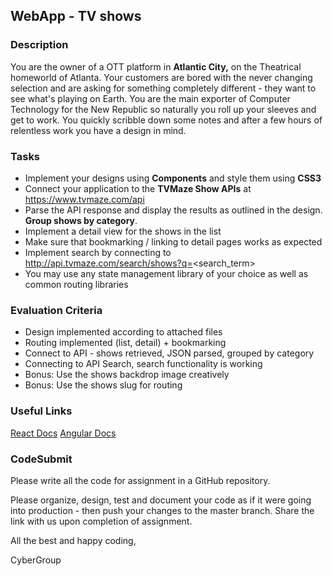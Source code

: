 ## WebApp - TV shows

### Description

You are the owner of a OTT platform in **Atlantic City,** on the Theatrical homeworld of Atlanta. Your customers are bored with the never changing selection and are asking for something completely different - they want to see what's playing on Earth. You are the main exporter of Computer Technology for the New Republic so naturally you roll up your sleeves and get to work. You quickly scribble down some notes and after a few hours of relentless work you have a design in mind.

### Tasks

-   Implement your designs using **Components** and style them using **CSS3**
-   Connect your application to the **TVMaze Show APIs** at https://www.tvmaze.com/api
-   Parse the API response and display the results as outlined in the design. **Group shows by category**.
-   Implement a detail view for the shows in the list
-   Make sure that bookmarking / linking to detail pages works as expected
-   Implement search by connecting to http://api.tvmaze.com/search/shows?q=<search_term>
-   You may use any state management library of your choice as well as common routing libraries

### Evaluation Criteria

-   Design implemented according to attached files
-   Routing implemented (list, detail) + bookmarking
-   Connect to API - shows retrieved, JSON parsed, grouped by category
-   Connecting to API Search, search functionality is working
-   Bonus: Use the shows backdrop image creatively
-   Bonus: Use the shows slug for routing

### Useful Links

[React Docs](https://reactjs.org/docs)
[Angular Docs](https://angular.io/docs)

### CodeSubmit
Please write all the code for assignment in a GitHub repository.

Please organize, design, test and document your code as if it were
going into production - then push your changes to the master branch. Share the link with us upon completion of assignment.

All the best and happy coding,

CyberGroup
